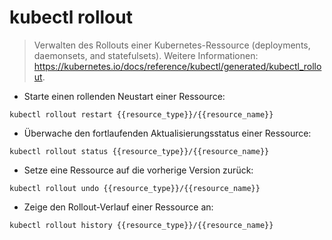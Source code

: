 # kubectl rollout

> Verwalten des Rollouts einer Kubernetes-Ressource (deployments, daemonsets, and statefulsets).
> Weitere Informationen: <https://kubernetes.io/docs/reference/kubectl/generated/kubectl_rollout>.

- Starte einen rollenden Neustart einer Ressource:

`kubectl rollout restart {{resource_type}}/{{resource_name}}`

- Überwache den fortlaufenden Aktualisierungsstatus einer Ressource:

`kubectl rollout status {{resource_type}}/{{resource_name}}`

- Setze eine Ressource auf die vorherige Version zurück:

`kubectl rollout undo {{resource_type}}/{{resource_name}}`

- Zeige den Rollout-Verlauf einer Ressource an:

`kubectl rollout history {{resource_type}}/{{resource_name}}`
